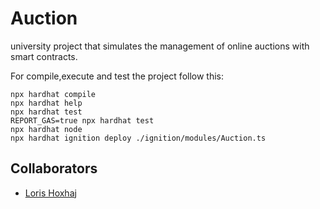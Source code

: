 # Auction

university project that simulates the management of online auctions with smart contracts.

For compile,execute and test the project follow this:

```shell
npx hardhat compile
npx hardhat help
npx hardhat test
REPORT_GAS=true npx hardhat test
npx hardhat node
npx hardhat ignition deploy ./ignition/modules/Auction.ts
```

## Collaborators
- [Loris Hoxhaj](https://github.com/lorishoxhaj6/)
